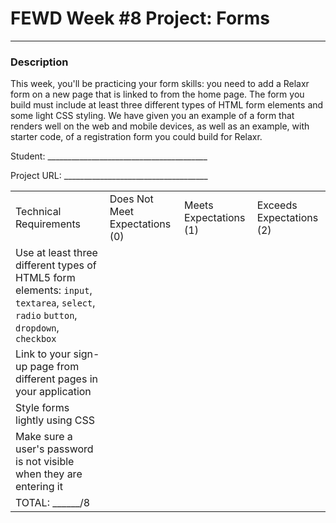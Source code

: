 # FEWD Week #8 Project: Forms

---


### Description


This week, you'll be practicing your form skills: you need to add a Relaxr form on a new page that is linked to from the home page. The form you build must include at least three different types of HTML form elements and some light CSS styling. We have given you an example of a form that renders well on the web and mobile devices, as well as an example, with starter code, of a registration form you could build for Relaxr.

Student: ________________________________________

Project URL: ____________________________________

|                                                                                                                                                                |                                |                        |                          |
|----------------------------------------------------------------------------------------------------------------------------------------------------------------|--------------------------------|------------------------|--------------------------|
| Technical Requirements                                                                                                                                         | Does Not Meet Expectations (0) | Meets Expectations (1) | Exceeds Expectations (2) |
| Use at least three different types of HTML5 form elements: ```input```, ```textarea```, ```select```, ```radio``` ```button```, ```dropdown```, ```checkbox``` |                                |                        |                          |
| Link to your sign-up page from different pages in your application                                                                                             |                                |                        |                          |
| Style forms lightly using CSS                                                                                                                                  |                                |                        |                          |
| Make sure a user's password is not visible when they are entering it                                                                                           |                                |                        |                          |
| TOTAL: ______/8                                                                                                                                                |                                |                        |                          |
